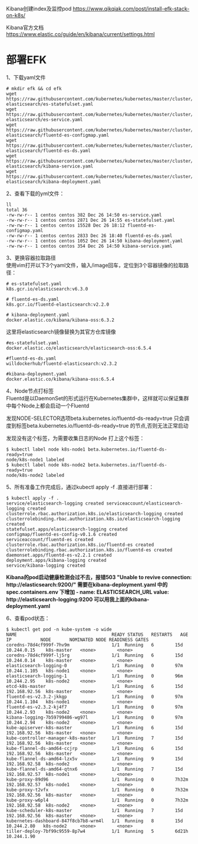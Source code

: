 Kibana创建index及监控pod <https://www.qikqiak.com/post/install-efk-stack-on-k8s/>

Kibana官方文档 <https://www.elastic.co/guide/en/kibana/current/settings.html>

部署EFK  
=======
1、下载yaml文件  
```
# mkdir efk && cd efk 
wget https://raw.githubusercontent.com/kubernetes/kubernetes/master/cluster/addons/fluentd-elasticsearch/es-statefulset.yaml 
wget https://raw.githubusercontent.com/kubernetes/kubernetes/master/cluster/addons/fluentd-elasticsearch/es-service.yaml 
wget https://raw.githubusercontent.com/kubernetes/kubernetes/master/cluster/addons/fluentd-elasticsearch/fluentd-es-configmap.yaml 
wget https://raw.githubusercontent.com/kubernetes/kubernetes/master/cluster/addons/fluentd-elasticsearch/fluentd-es-ds.yaml 
wget https://raw.githubusercontent.com/kubernetes/kubernetes/master/cluster/addons/fluentd-elasticsearch/kibana-service.yaml 
wget https://raw.githubusercontent.com/kubernetes/kubernetes/master/cluster/addons/fluentd-elasticsearch/kibana-deployment.yaml
```  

2、查看下载的yml文件：  
```
ll 
total 36 
-rw-rw-r-- 1 centos centos 382 Dec 26 14:50 es-service.yaml 
-rw-rw-r-- 1 centos centos 2871 Dec 26 14:55 es-statefulset.yaml 
-rw-rw-r-- 1 centos centos 15528 Dec 26 18:12 fluentd-es-configmap.yaml 
-rw-rw-r-- 1 centos centos 2833 Dec 26 18:40 fluentd-es-ds.yaml 
-rw-rw-r-- 1 centos centos 1052 Dec 26 14:50 kibana-deployment.yaml 
-rw-rw-r-- 1 centos centos 354 Dec 26 14:50 kibana-service.yaml
```  

3、更换容器拉取路径  
使用vim打开以下3个yaml文件，输入/image回车，定位到3个容器镜像的拉取路径：  
```
# es-statefulset.yaml
k8s.gcr.io/elasticsearch:v6.3.0

# fluentd-es-ds.yaml
k8s.gcr.io/fluentd-elasticsearch:v2.2.0

# kibana-deployment.yaml	
docker.elastic.co/kibana/kibana-oss:6.3.2
```  
这里将elasticsearch镜像替换为其官方仓库镜像  
```
#es-statefulset.yaml
docker.elastic.co/elasticsearch/elasticsearch-oss:6.5.4

#fluentd-es-ds.yaml
willdockerhub/fluentd-elasticsearch:v2.3.2

#kibana-deployment.yaml
docker.elastic.co/kibana/kibana-oss:6.5.4
```  

4、Node节点打标签  
Fluentd是以DaemonSet的形式运行在Kubernetes集群中，这样就可以保证集群中每个Node上都会启动一个Fluentd 

发现NODE-SELECTOR选项beta.kubernetes.io/fluentd-ds-ready=true 只会调度到标签beta.kubernetes.io/fluentd-ds-ready=true 的节点,否则无法正常启动  

发现没有这个标签，为需要收集日志的Node 打上这个标签：  
```
$ kubectl label node k8s-node1 beta.kubernetes.io/fluentd-ds-ready=true
node/k8s-node1 labeled
$ kubectl label node k8s-node2 beta.kubernetes.io/fluentd-ds-ready=true
node/k8s-node2 labeled
```  

5、所有准备工作完成后，通过kubectl apply -f .直接进行部署：  
```
$ kubectl apply -f .
service/elasticsearch-logging created serviceaccount/elasticsearch-logging created
clusterrole.rbac.authorization.k8s.io/elasticsearch-logging created
clusterrolebinding.rbac.authorization.k8s.io/elasticsearch-logging created
statefulset.apps/elasticsearch-logging created
configmap/fluentd-es-config-v0.1.6 created
serviceaccount/fluentd-es created
clusterrole.rbac.authorization.k8s.io/fluentd-es created
clusterrolebinding.rbac.authorization.k8s.io/fluentd-es created
daemonset.apps/fluentd-es-v2.2.1 created
deployment.apps/kibana-logging created
service/kibana-logging created
```  

**Kibana的pod启动健康检测会过不去，报错503 "Unable to revive connection: http://elasticsearch:9200/" 
需要在kibana-deployment.yaml 中的 spec.containers.env 下增加 - name: ELASTICSEARCH_URL
                                                                value: http://elasticsearch-logging:9200
可以用我上面的kibana-deployment.yaml**

6、查看pod状态：
```
$ kubectl get pod -n kube-system -o wide
NAME                                    READY STATUS   RESTARTS   AGE   IP           NODE       NOMINATED NODE READINESS GATES 
coredns-78d4cf999f-7hv9m                1/1  Running   6        15d   10.244.0.15    k8s-master   <none>        <none>
coredns-78d4cf999f-lj5rg                1/1  Running   6        15d   10.244.0.14    k8s-master   <none>        <none>
elasticsearch-logging-0                 1/1  Running   0        97m   10.244.1.105   k8s-node1    <none>        <none>
elasticsearch-logging-1                 1/1  Running   0        96m   10.244.2.95    k8s-node2    <none>        <none>
etcd-k8s-master                         1/1  Running   6        15d   192.168.92.56  k8s-master   <none>        <none>
fluentd-es-v2.3.2-jkkgp                 1/1  Running   0        97m   10.244.1.104   k8s-node1    <none>        <none>
fluentd-es-v2.3.2-kj4f7                 1/1  Running   0        97m   10.244.2.93    k8s-node2    <none>        <none>
kibana-logging-7b59799486-wg97l         1/1  Running   0        97m   10.244.2.94    k8s-node2    <none>        <none>
kube-apiserver-k8s-master               1/1  Running   6        15d   192.168.92.56  k8s-master   <none>        <none>
kube-controller-manager-k8s-master      1/1  Running   7        15d   192.168.92.56  k8s-master   <none>        <none>
kube-flannel-ds-amd64-ccjrp             1/1  Running   6        15d   192.168.92.56  k8s-master   <none>        <none>
kube-flannel-ds-amd64-lzx5v             1/1  Running   9        15d   192.168.92.58  k8s-node2    <none>        <none>
kube-flannel-ds-amd64-qtnx6             1/1  Running   7        15d   192.168.92.57  k8s-node1    <none>        <none>
kube-proxy-89d96                        1/1  Running   0        7h32m 192.168.92.57  k8s-node1    <none>        <none>
kube-proxy-t2vfx                        1/1  Running   0        7h32m 192.168.92.56  k8s-master   <none>        <none>
kube-proxy-w6pl4                        1/1  Running   0        7h32m 192.168.92.58  k8s-node2    <none>        <none>
kube-scheduler-k8s-master               1/1  Running   7        15d   192.168.92.56  k8s-master   <none>        <none>
kubernetes-dashboard-847f8cb7b8-wrm4l   1/1  Running   8        15d   10.244.2.80   k8s-node2     <none>        <none>
tiller-deploy-7bf99c9559-8p7w4          1/1  Running   5        6d21h 10.244.1.90
```
